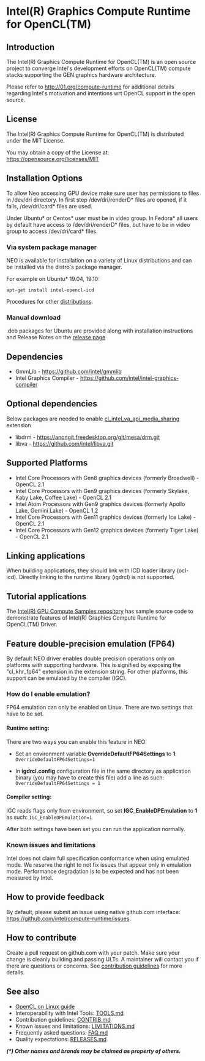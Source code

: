 # Intel(R) Graphics Compute Runtime for OpenCL(TM)

## Introduction

The Intel(R) Graphics Compute Runtime for OpenCL(TM) is an open source project to
converge Intel's development efforts on OpenCL(TM) compute stacks supporting the
GEN graphics hardware architecture.

Please refer to http://01.org/compute-runtime for additional details regarding Intel's
motivation and intentions wrt OpenCL support in the open source.

## License

The Intel(R) Graphics Compute Runtime for OpenCL(TM) is distributed under the MIT License.

You may obtain a copy of the License at: https://opensource.org/licenses/MIT

## Installation Options

To allow Neo accessing GPU device make sure user has permissions to files in /dev/dri directory. In first step /dev/dri/renderD* files are opened, if it fails, /dev/dri/card* files are used.

Under Ubuntu* or Centos* user must be in video group. In Fedora* all users by default have access to /dev/dri/renderD* files, but have to be in video group to access /dev/dri/card* files.

### Via system package manager

NEO is available for installation on a variety of Linux distributions and can be installed via the distro's package manager. 

For example on Ubuntu* 19.04, 19.10:

```
apt-get install intel-opencl-icd
```

Procedures for other [distributions](https://github.com/intel/compute-runtime/blob/master/documentation/Neo_in_distributions.md).

### Manual download

.deb packages for Ubuntu are provided along with installation instructions and Release Notes on the [release page](https://github.com/intel/compute-runtime/releases)


## Dependencies

* GmmLib - https://github.com/intel/gmmlib
* Intel Graphics Compiler - https://github.com/intel/intel-graphics-compiler

## Optional dependencies

Below packages are needed to enable [cl_intel_va_api_media_sharing](https://www.khronos.org/registry/OpenCL/extensions/intel/cl_intel_va_api_media_sharing.txt) extension

* libdrm - https://anongit.freedesktop.org/git/mesa/drm.git
* libva - https://github.com/intel/libva.git

## Supported Platforms

* Intel Core Processors with Gen8 graphics devices (formerly Broadwell) - OpenCL 2.1
* Intel Core Processors with Gen9 graphics devices (formerly Skylake, Kaby Lake, Coffee Lake) - OpenCL 2.1
* Intel Atom Processors with Gen9 graphics devices (formerly Apollo Lake, Gemini Lake) - OpenCL 1.2
* Intel Core Processors with Gen11 graphics devices (formerly Ice Lake) - OpenCL 2.1
* Intel Core Processors with Gen12 graphics devices (formerly Tiger Lake) - OpenCL 2.1

## Linking applications

When building applications, they should link with ICD loader library (ocl-icd).
Directly linking to the runtime library (igdrcl) is not supported.

## Tutorial applications

The [Intel(R) GPU Compute Samples repository](https://github.com/intel/compute-samples/blob/master/compute_samples/applications/usm_hello_world/README.md) 
has sample source code to demonstrate features of Intel(R) Graphics Compute Runtime for OpenCL(TM) Driver.

## Feature double-precision emulation (FP64)

By default NEO driver enables double precision operations only on platforms with supporting hardware. This is signified by exposing the "cl_khr_fp64" extension in the extension string. For other platforms, this support can be emulated by the compiler (IGC).

### How do I enable emulation?

FP64 emulation can only be enabled on Linux. There are two settings that have to be set.

#### Runtime setting:

There are two ways you can enable this feature in NEO:

* Set an environment variable **OverrideDefaultFP64Settings** to **1**:
`OverrideDefaultFP64Settings=1`

* In **igdrcl.config** configuration file in the same directory as application binary (you may have to create this file) add a line as such:
`OverrideDefaultFP64Settings = 1`

#### Compiler setting:

IGC reads flags only from environment, so set **IGC_EnableDPEmulation** to **1** as such:
`IGC_EnableDPEmulation=1`

After both settings have been set you can run the application normally.

### Known issues and limitations

Intel does not claim full specification conformance when using emulated mode. We reserve the right to not fix issues that appear only in emulation mode. Performance degradation is to be expected and has not been measured by Intel.

## How to provide feedback

By default, please submit an issue using native github.com interface: https://github.com/intel/compute-runtime/issues.

## How to contribute

Create a pull request on github.com with your patch. Make sure your change is cleanly building and passing ULTs.
A maintainer will contact you if there are questions or concerns.
See [contribution guidelines](https://github.com/intel/compute-runtime/blob/master/documentation/CONTRIB.md) for more details.

## See also

* [OpenCL on Linux guide](https://github.com/bashbaug/OpenCLPapers/blob/markdown/OpenCLOnLinux.md)
* Interoperability with Intel Tools: [TOOLS.md](https://github.com/intel/compute-runtime/blob/master/documentation/TOOLS.md)
* Contribution guidelines: [CONTRIB.md](https://github.com/intel/compute-runtime/blob/master/documentation/CONTRIB.md)
* Known issues and limitations: [LIMITATIONS.md](https://github.com/intel/compute-runtime/blob/master/documentation/LIMITATIONS.md)
* Frequently asked questions: [FAQ.md](https://github.com/intel/compute-runtime/blob/master/documentation/FAQ.md)
* Quality expectations: [RELEASES.md](https://github.com/intel/compute-runtime/blob/master/documentation/RELEASES.md)

___(*) Other names and brands may be claimed as property of others.___
